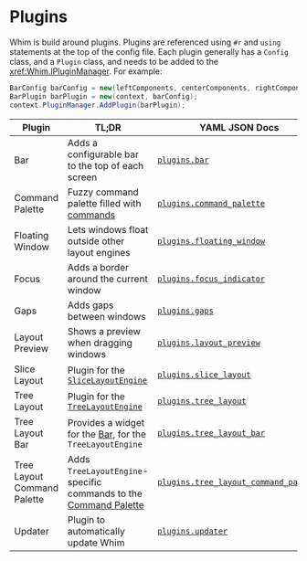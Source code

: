 # Plugins

Whim is build around plugins. Plugins are referenced using `#r` and `using` statements at the top of the config file. Each plugin generally has a `Config` class, and a `Plugin` class, and needs to be added to the <xref:Whim.IPluginManager>. For example:

```csharp
BarConfig barConfig = new(leftComponents, centerComponents, rightComponents);
BarPlugin barPlugin = new(context, barConfig);
context.PluginManager.AddPlugin(barPlugin);
```

| Plugin                      | TL;DR                                                                                             | YAML JSON Docs                                                                              | Docs                                                                                |
| --------------------------- | ------------------------------------------------------------------------------------------------- | ------------------------------------------------------------------------------------------- | ----------------------------------------------------------------------------------- |
| Bar                         | Adds a configurable bar to the top of each screen                                                 | [`plugins.bar`](../configureplugins/bar.md)                                                 | [`Whim.Bar`](../script/plugins/bar.md)                                              |
| Command Palette             | Fuzzy command palette filled with [commands](../configurecommands.md)                             | [`plugins.command_palette`](../configureplugins/command-palette.md)                         | [`Whim.CommandPalette`](../script/plugins/command-palette.md)                       |
| Floating Window             | Lets windows float outside other layout engines                                                   | [`plugins.floating_window`](../configureplugins/floating-window.md)                         | [`Whim.FloatingWindow`](../script/plugins/floating-window.md)                       |
| Focus                       | Adds a border around the current window                                                           | [`plugins.focus_indicator`](../configureplugins/focus-indicator.md)                         | [`Whim.FocusIndicator`](../script/plugins/focus-indicator.md)                       |
| Gaps                        | Adds gaps between windows                                                                         | [`plugins.gaps`](../configureplugins/gaps.md)                                               | [`Whim.Gaps`](../script/plugins/gaps.md)                                            |
| Layout Preview              | Shows a preview when dragging windows                                                             | [`plugins.layout_preview`](../configureplugins/layout-preview.md)                           | [`Whim.LayoutPreview`](../script/plugins/layout-preview.md)                         |
| Slice Layout                | Plugin for the [`SliceLayoutEngine`](../configurelayout-engines.md#slicelayoutengine)             | [`plugins.slice_layout`](../configureplugins/slice-layout.md)                               | [`Whim.SliceLayout`](../script/plugins/slice-layout.md)                             |
| Tree Layout                 | Plugin for the [`TreeLayoutEngine`](../configure/layout-engines.md#treelayoutengine)              | [`plugins.tree_layout`](../configureplugins/tree-layout.md)                                 | [`Whim.TreeLayout`](../script/plugins/tree-layout.md)                               |
| Tree Layout Bar             | Provides a widget for the [Bar](../plugins/bar.md), for the `TreeLayoutEngine`                    | [`plugins.tree_layout_bar`](../configureplugins/tree-layout-bar.md)                         | [`Whim.TreeLayoutBar`](../script/plugins/tree-layout-bar.md)                        |
| Tree Layout Command Palette | Adds `TreeLayoutEngine`-specific commands to the [Command Palette](../plugins/command-palette.md) | [`plugins.tree_layout_command_palette`](../configureplugins/tree-layout-command-palette.md) | [`Whim.TreeLayoutCommandPalette`](../script/plugins/tree-layout-command-palette.md) |
| Updater                     | Plugin to automatically update Whim                                                               | [`plugins.updater`](../configureplugins/updater.md)                                         | [`Whim.Updater`](../script/plugins/updater.md)                                      |
